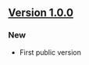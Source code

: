 ## [Version 1.0.0](https://github.com/SocketMobile/Maraca/releases/tag/1.0.0)
### New
* First public version
